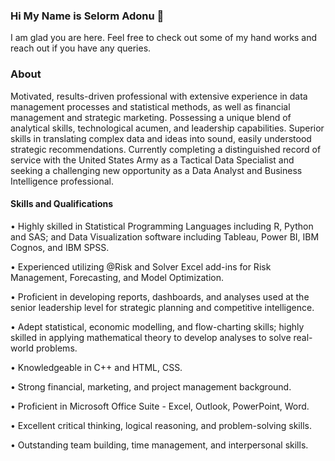 ### Hi My Name is Selorm Adonu 👋

I am glad you are here. Feel free to check out some of my hand works and reach out if you have any queries.

### About

Motivated, results-driven professional with extensive experience in data management processes and statistical methods, as well as financial management and strategic marketing. Possessing a unique blend of analytical skills, technological acumen, and leadership capabilities. 
Superior skills in translating complex data and ideas into sound, easily understood strategic recommendations. Currently completing a distinguished record of service with the United States Army as a Tactical Data Specialist and seeking a challenging new opportunity as a Data Analyst and Business Intelligence professional.

#### Skills and Qualifications

• Highly skilled in Statistical Programming Languages including R, Python and SAS; and Data Visualization software including Tableau, Power BI, IBM Cognos, and IBM SPSS.

• Experienced utilizing @Risk and Solver Excel add-ins for Risk Management, Forecasting, and Model Optimization.

• Proficient in developing reports, dashboards, and analyses used at the senior leadership level for strategic planning and competitive intelligence.

• Adept statistical, economic modelling, and flow-charting skills; highly skilled in applying mathematical theory to develop analyses to solve real-world problems.

• Knowledgeable in C++ and HTML, CSS.

• Strong financial, marketing, and project management background.

• Proficient in Microsoft Office Suite - Excel, Outlook, PowerPoint, Word.

• Excellent critical thinking, logical reasoning, and problem-solving skills.

• Outstanding team building, time management, and interpersonal skills.

<!--
**Selorm958/Selorm958** is a ✨ _special_ ✨ repository because its `README.md` (this file) appears on your GitHub profile.

Here are some ideas to get you started:

- 🔭 I’m currently working on ...
- 🌱 I’m currently learning ...
- 👯 I’m looking to collaborate on ...
- 🤔 I’m looking for help with ...
- 💬 Ask me about ...
- 📫 How to reach me: ...
- 😄 Pronouns: ...
- ⚡ Fun fact: ...
-->
